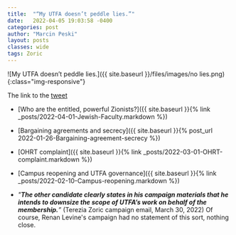 ```yaml
---
title:  "“My UTFA doesn’t peddle lies.”"
date:   2022-04-05 19:03:58 -0400
categories: post
author: "Marcin Peski"
layout: posts
classes: wide
tags: Zoric
---
```


![My UTFA doesn’t peddle lies.]({{ site.baseurl }}/files/images/no lies.png){:class="img-responsive"}

The link to the <a href="https://twitter.com/terezia_zoric/status/1509567118961958913">tweet</a>

* [Who are the entitled, powerful Zionists?]({{ site.baseurl }}{% link _posts/2022-04-01-Jewish-Faculty.markdown %})

* [Bargaining agreements and secrecy]({{ site.baseurl }}{% post_url 2022-01-26-Bargaining-agreement-secrecy %})

* [OHRT complaint]({{ site.baseurl }}{% link _posts/2022-03-01-OHRT-complaint.markdown %})

* [Campus reopening and UTFA governance]({{ site.baseurl }}{% link _posts/2022-02-10-Campus-reopening.markdown %})

* *"**The other candidate clearly states in his campaign materials that he intends to downsize the scope of UTFA’s work on behalf of the membership.**”* (Terezia Zoric campaign email, March 30, 2022) Of course, Renan Levine's campaign had no statement of this sort, nothing close. 